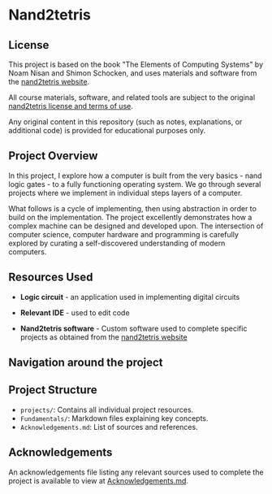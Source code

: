 # Nand2tetris

## License

This project is based on the book "The Elements of Computing Systems" by Noam Nisan and Shimon Schocken, and uses materials and software from the [nand2tetris website](https://www.nand2tetris.org/).

All course materials, software, and related tools are subject to the original [nand2tetris license and terms of use](https://www.nand2tetris.org/copyright).

Any original content in this repository (such as notes, explanations, or additional code) is provided for educational purposes only.

## Project Overview

In this project, I explore how a computer is built from the very basics - nand logic gates - to a fully functioning operating system. We go through several projects where we implement in individual steps layers of a computer. 

What follows is a cycle of implementing, then using abstraction in order to build on the implementation. The project excellently demonstrates how a complex machine can be designed and developed upon. The intersection of computer science, computer hardware and programming is carefully explored by curating a self-discovered understanding of modern computers.

## Resources Used

- **Logic circuit** - an application used in implementing digital circuits

- **Relevant IDE** - used to edit code

- **Nand2tetris software** - Custom software used to complete specific projects as obtained from the [nand2tetris website](https://www.nand2tetris.org/)

## Navigation around the project

## Project Structure

- `projects/`: Contains all individual project resources.
- `Fundamentals/`: Markdown files explaining key concepts.
- `Acknowledgements.md`: List of sources and references.

## Acknowledgements

An acknowledgements file listing any relevant sources used to complete the project is available to view at [Acknowledgements.md](./Acknowledgements.md).